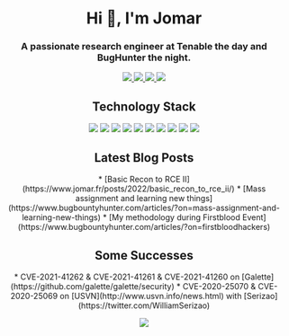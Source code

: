 <h1 align="center">Hi 👋, I'm Jomar</h1>
<h3 align="center">A passionate research engineer at Tenable the day and BugHunter the night.</h3>

<p align="center">
  <a href="https:/twitter.com/j0_mart">
    <img src="https://img.shields.io/twitter/follow/j0_mart?style=for-the-badge&label=%40j0_mart&logo=twitter&logoColor=00AEFF&labelColor=black&color=7fff00">  </a>
  <a href="https://www.linkedin.com/in/joshua-martinelle-a34911133/">
    <img src="https://img.shields.io/badge/-Joshua%20Martinelle-blue?style=for-the-badge&logo=Linkedin&logoColor=00AEFF&labelColor=black&color=black">
  </a>
  
  <a href="https://www.jomar.fr/">
    <img src="https://img.shields.io/badge/www.jomar.fr-0078D4?style=for-the-badge&logo=Google-Chrome&logoColor=00AEFF&labelColor=black&color=black">
  </a>
  
  <a href="mailto:contact@jomar.fr">
    <img src="https://img.shields.io/badge/contact@jomar.fr-0078D4?style=for-the-badge&logo=Microsoft-Outlook&logoColor=00AEFF&labelColor=black&color=black">
  </a>
</p>

<h2 align="center">Technology Stack</h2>

<p align="center">
  <img src="https://img.shields.io/badge/-Bootstrap-gray?style=flat-square&logo=bootstrap"/>
  <img src="https://img.shields.io/badge/-Nodejs-gray?style=flat-square&logo=Node.js"/>
  <img src="https://img.shields.io/badge/-PHP-gray?style=flat-square&logo=php"/>
  <img src="https://img.shields.io/badge/-Ruby-gray?style=flat-square&logo=ruby"/>
  <img src="https://img.shields.io/badge/-MySQL-gray?style=flat-square&logo=mysql"/>
  <img src="https://img.shields.io/badge/-Postgresql-gray?style=flat-square&logo=postgresql"/>
  <img src="https://img.shields.io/badge/-Git-gray?style=flat-square&logo=git"/>
  <img src="https://img.shields.io/badge/-GitHub-gray?style=flat-square&logo=github"/>
  <img src="https://img.shields.io/badge/-Docker-gray?style=flat-square&logo=docker"/>
  <img src="https://img.shields.io/badge/-Linux-gray?style=flat-square&logo=linux"/>
</p>


<h2 align="center">Latest Blog Posts</h2>

<p align="center">
  * [Basic Recon to RCE II](https://www.jomar.fr/posts/2022/basic_recon_to_rce_ii/)
  * [Mass assignment and learning new things](https://www.bugbountyhunter.com/articles/?on=mass-assignment-and-learning-new-things)
  * [My methodology during Firstblood Event](https://www.bugbountyhunter.com/articles/?on=firstbloodhackers)
</p>

<h2 align="center">Some Successes</h2>

<p align="center">
  * CVE-2021-41262 & CVE-2021-41261 & CVE-2021-41260 on [Galette](https://github.com/galette/galette/security)
  * CVE-2020-25070 & CVE-2020-25069 on [USVN](http://www.usvn.info/news.html) with [Serizao](https://twitter.com/WilliamSerizao)
</p>

<p align="center">
  <img alig src="https://github-profile-trophy.vercel.app/?username=JoshuaMart&column=6&rank=SSS,SS,S,AAA,AA,A,B,C" />
</p>

